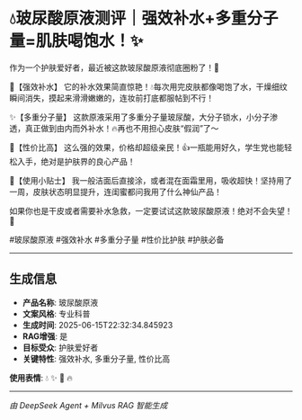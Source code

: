 # 💧玻尿酸原液测评｜强效补水+多重分子量=肌肤喝饱水！✨

作为一个护肤爱好者，最近被这款玻尿酸原液彻底圈粉了！💖

🌟【强效补水】
它的补水效果简直惊艳！💧每次用完皮肤都像喝饱了水，干燥细纹瞬间消失，摸起来滑滑嫩嫩的，连妆前打底都服帖到不行！

✨【多重分子量】
这款原液采用了多重分子量玻尿酸，大分子锁水，小分子渗透，真正做到由内而外补水！🔥再也不用担心皮肤“假润”了～

🎉【性价比高】
这么强的效果，价格却超级亲民！👍一瓶能用好久，学生党也能轻松入手，绝对是护肤界的良心产品！

💎【使用小贴士】
我一般洁面后直接涂，或者混在面霜里用，吸收超快！坚持用了一周，皮肤状态明显提升，连闺蜜都问我用了什么神仙产品！

如果你也是干皮或者需要补水急救，一定要试试这款玻尿酸原液！绝对不会失望！💖

#玻尿酸原液 #强效补水 #多重分子量 #性价比护肤 #护肤必备

---

## 生成信息

- **产品名称**: 玻尿酸原液
- **文案风格**: 专业科普
- **生成时间**: 2025-06-15T22:32:34.845923
- **RAG增强**: 是
- **目标受众**: 护肤爱好者
- **关键特性**: 强效补水, 多重分子量, 性价比高

**使用表情**: 💧 ✨ 💖 🔥

---
*由 DeepSeek Agent + Milvus RAG 智能生成*